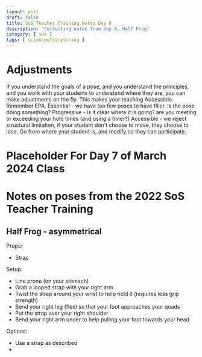 ```yaml
---
layout: post
draft: false
title: SoS Teacher Training Notes Day 8
description: "Collecting notes from day 8, Half Frog"
category: [ sos ]
tags: [ scienceofstretching ]
---
```


# Adjustments
If you understand the goals of a pose, and you understand the principles, and you work with your students to
understand where they are, you can make adjustments on the fly. This makes your teaching Accessible. Remember EPA.
Essential - we have too few poses to have filler. Is the pose doing something?
Progressive - is it clear where it is going? are you meeting or exceeding your hold times (and using a timer?)
Accessible - we reject structural limitation, if your student don't choose to move, they choose to lose. Go from where your student is, and modify so they can participate.

# Placeholder For Day 7 of March 2024 Class

# Notes on poses from the 2022 SoS Teacher Training

## Half Frog - asymmetrical

Props:
* Strap

Setup:
* Line prone (on your stomach)
* Grab a looped strap with your right arm
* Twist the strap around your wrist to help hold it (requires less grip strength)
* Bend your right leg (flex) so that your foot approaches your quads
* Put the strap over your right shoulder
* Bend your right arm under to help pulling your foot towards your head

Options:
* Use a strap as described
* 
